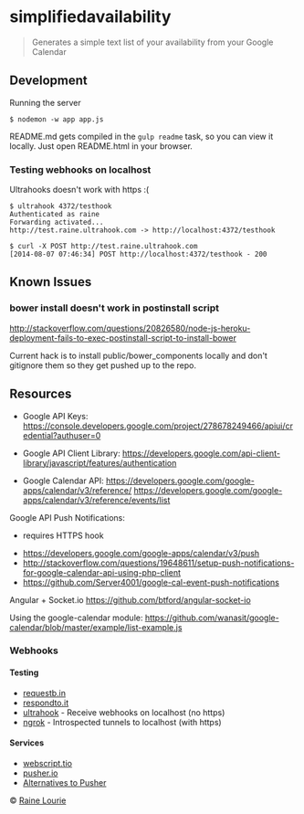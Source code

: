 # simplifiedavailability

> Generates a simple text list of your availability from your Google Calendar


## Development

Running the server

	$ nodemon -w app app.js

README.md gets compiled in the `gulp readme` task, so you can view it locally. Just open README.html in your browser.

### Testing webhooks on localhost

Ultrahooks doesn't work with https :(

	$ ultrahook 4372/testhook
	Authenticated as raine
	Forwarding activated...
	http://test.raine.ultrahook.com -> http://localhost:4372/testhook

	$ curl -X POST http://test.raine.ultrahook.com
	[2014-08-07 07:46:34] POST http://localhost:4372/testhook - 200


## Known Issues

### bower install doesn't work in postinstall script
http://stackoverflow.com/questions/20826580/node-js-heroku-deployment-fails-to-exec-postinstall-script-to-install-bower

Current hack is to install public/bower_components locally and don't gitignore them so they get pushed up to the repo.


## Resources

- Google API Keys:
https://console.developers.google.com/project/278678249466/apiui/credential?authuser=0

- Google API Client Library:
https://developers.google.com/api-client-library/javascript/features/authentication

- Google Calendar API:
https://developers.google.com/google-apps/calendar/v3/reference/
https://developers.google.com/google-apps/calendar/v3/reference/events/list

Google API Push Notifications:

* requires HTTPS hook

- https://developers.google.com/google-apps/calendar/v3/push
- http://stackoverflow.com/questions/19648611/setup-push-notifications-for-google-calendar-api-using-php-client
- https://github.com/Server4001/google-cal-event-push-notifications

Angular + Socket.io
https://github.com/btford/angular-socket-io

Using the google-calendar module:
https://github.com/wanasit/google-calendar/blob/master/example/list-example.js

### Webhooks

#### Testing
- [requestb.in](http://requestb.in)
- [respondto.it](http://respondto.it/)
- [ultrahook](http://www.ultrahook.com/) - Receive webhooks on localhost (no https)
- [ngrok](https://ngrok.com/) - Introspected tunnels to localhost (with https)

#### Services
- [webscript.tio](https://www.webscript.io/)
- [pusher.io](http://pusher.com/)
- [Alternatives to Pusher](http://www.quora.com/What-are-alternatives-to-pusher-com)

© [Raine Lourie](https://github.com/metaraine)
